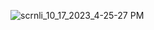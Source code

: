 ![scrnli_10_17_2023_4-25-27 PM](https://github.com/KhurramMunir95/KhurramMunir95.github.io/assets/65067609/180b9b67-3377-4dad-a7fb-72179207b710)
